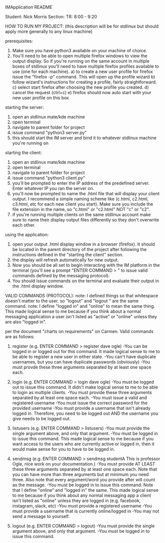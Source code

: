 IMApplication README

Student: Nick Morris
Section: TR: 8:00 - 9:20





HOW TO RUN MY PROJECT: 
(this description will be for stdlinux but should apply more generally to any linux machine)

prerequisites:

1) Make sure you have python3 available on your machine of choice.
2) You'll need to be able to open multiple firefox windows to view the output display. So if you're running on the same account in multiple 
boxes of stdlinux you'll need to have multiple firefox profiles available to use (one for each machine). 
	a) to create a new user profile for firefox issue the "firefox -p" command. This will open up the profile wizard
	b) follow wizard's instructions for creating a profile, fairly straightforward.
	c) select start firefox after choosing the new profile you created. 
	d) cancel the request (ctrl+c)
	e) firefox should now auto start with your new user profile on this box

starting the server:

1) open an stdlinux mate/kde machine
2) open terminal
3) navigate to parent folder for project
4) issue command "python3 server.py" 
5) this should start the IM server and bind it to whatever stdlinux machine you're running on

starting the client:

1) open an stdlinux mate/kde machine
2) open terminal
3) navigate to parent folder for project
4) issue command "python3 client.py"
5) you'll be prompted to enter the IP address of the predefined server. Enter whatever IP you ran the server on. 
6) you'll now be prompted to name the .html file that will display your client output. I recommend a simple naming scheme like (c.html, c2.html, c3.html, etc for each new client you start). Make sure you include the file extension in the name, so "c.html" or "c2.html" NOT "c" or "c2".
7) if you're running multiple clients on the same stdlinux account make sure to name their display output files differently so they don't overwrite each other. 

using the application: 

1) open your output .html display window in a browser (firefox). It should be located in the parent directory of the project after following the instructions defined in the "starting the client" section. 
2) the display will refresh automatically for new output. 
3) Now you should be all set to begin interacting with the IM platform in the terminal (you'll see a prompt "ENTER COMMAND > " to issue valid commands defined by the messaging protocol). 
4) You should issue commands on the terminal and evaluate their output in the .html display window. 





VALID COMMANDS (PROTOCOL):
note: I defined things so that whitespace doesn't matter to the user. so "logout" and "logout   " are the same command. 
note: I define "logged in" and "online" to mean the same thing. This made logical sense to me because if you think about a normal messaging application a user isn't listed as "active" or "online" unless they are also "logged in".

per the document "charts on requirements" on Carmen. Valid commands are as follows:

1) register <username> <password> (e.g. ENTER COMMAND > register dave ogle)
-You can be logged in or logged out for this command. It made logical sense to me to be able to register a new user in either state. 
-You can't have duplicate usernames, but you can have duplicate passwords (obviously)
-You must provde these three arguments separated by at least one space each. 

2) login <username> <password> (e.g. ENTER COMMAND > login dave ogle)
-You must be logged out to issue this command. It didn't make logical sense to me to be able to login as multiple clients. 
-You must provide these three arguments separated by at least one space each. 
-You must issue a valid and registered username
-You must issue the correct password for the provided username
-You must provide a username that isn't already logged in. Therefore, you need to be logged out AND the username you give needs to be logged out.

3) listusers (e.g. ENTER COMMAND > listusers)
-You must provide the single argument above, and only that argument. 
-You must be logged in to issue this command. This made logical sense to me because if you want access to the users who are currently active or logged in, then it would make sense for you to have to be logged in. 

4) sendmsg <username> <message> (e.g. ENTER COMMAND > sendmsg studentA This is professor Ogle, nice work on your documentation.)
-You must provide AT LEAST these three arguments separated by at least one space each. Note that you can have more than three arguments but at minimum you need three. Also note that every argument/word you provide after <username> will count as the message. 
-You must be logged in to issue this command. Note that I define "online" and "logged in" the same. This made logical sense to me because if you think about any normal messaging app a client isn't listed as "online" unless they are logged in (e.g. facebook, instagram, slack, etc)
-You must provide a registered username
-You must provide a username that is currently online/logged in
-You may not send a message to yourself. 

5) logout (e.g. ENTER COMMAND > logout)
-You must provide the single argument above, and only that argument. 
-You must be logged in to issue this command.

